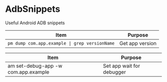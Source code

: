 # AdbSnippets
Useful Android ADB snippets

| Item | Purpose |
| --- | --- |
| `pm dump com.app.example \| grep versionName` | Get app version |


| Item | Purpose |
| --- | --- |
| am set-debug-app -w com.app.example | Set app wait for debugger |

